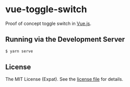 vue-toggle-switch
=================
Proof of concept toggle switch in [Vue.js](https://vuejs.org/).

Running via the Development Server
----------------------------------
```sh
$ yarn serve
```

License
-------
The MIT License (Expat). See the [license file](LICENSE) for details.
